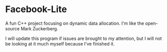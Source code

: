 # Facebook-Lite
A fun C++ project focusing on dynamic data allocation. I'm like the open-source Mark Zuckerberg.

I will update this program if issues are brought to my attention, but I will not be looking at it much myself because I've finished it.
